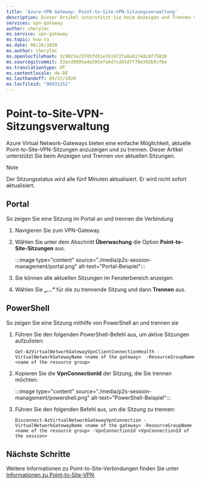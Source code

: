 ```yaml
---
title: 'Azure-VPN Gateway: Point-to-Site-VPN-Sitzungsverwaltung'
description: Dieser Artikel unterstützt Sie beim Anzeigen und Trennen von Point-to-Site-VPN-Sitzungen.
services: vpn-gateway
author: cherylmc
ms.service: vpn-gateway
ms.topic: how-to
ms.date: 08/26/2020
ms.author: cherylmc
ms.openlocfilehash: 3c9023e23795fd51e5519727a0ab174dc6f75830
ms.sourcegitcommit: 53acd9895a4a395efa6d7cd41d7f78e392b9cfbe
ms.translationtype: HT
ms.contentlocale: de-DE
ms.lasthandoff: 09/22/2020
ms.locfileid: "90931252"
---
```

# <a name="point-to-site-vpn-session-management"></a>Point-to-Site-VPN-Sitzungsverwaltung

Azure Virtual Network-Gateways bieten eine einfache Möglichkeit, aktuelle Point-to-Site-VPN-Sitzungen anzuzeigen und zu trennen. Dieser Artikel unterstützt Sie beim Anzeigen und Trennen von aktuellen Sitzungen.

>[!NOTE]
>Der Sitzungsstatus wird alle fünf Minuten aktualisiert. Er wird nicht sofort aktualisiert.
>

## <a name="portal"></a>Portal

So zeigen Sie eine Sitzung im Portal an und trennen die Verbindung

1. Navigieren Sie zum VPN-Gateway.
1. Wählen Sie unter dem Abschnitt **Überwachung** die Option **Point-to-Site-Sitzungen** aus.

   :::image type="content" source="./media/p2s-session-management/portal.png" alt-text="Portal-Beispiel":::
1. Sie können alle aktuellen Sitzungen im Fensterbereich anzeigen.
1. Wählen Sie **„...“** für die zu trennende Sitzung und dann **Trennen** aus.

## <a name="powershell"></a>PowerShell

So zeigen Sie eine Sitzung mithilfe von PowerShell an und trennen sie

1. Führen Sie den folgenden PowerShell-Befehl aus, um aktive Sitzungen aufzulisten:

   ```azurepowershell-interactive
   Get-AzVirtualNetworkGatewayVpnClientConnectionHealth -VirtualNetworkGatewayName <name of the gateway>  -ResourceGroupName <name of the resource group>
   ```
1. Kopieren Sie die **VpnConnectionId** der Sitzung, die Sie trennen möchten.

   :::image type="content" source="./media/p2s-session-management/powershell.png" alt-text="PowerShell-Beispiel":::
1. Führen Sie den folgenden Befehl aus, um die Sitzung zu trennen:

   ```azurepowershell-interactive
   Disconnect-AzVirtualNetworkGatewayVpnConnection -VirtualNetworkGatewayName <name of the gateway> -ResourceGroupName <name of the resource group> -VpnConnectionId <VpnConnectionId of the session>
   ```

## <a name="next-steps"></a>Nächste Schritte

Weitere Informationen zu Point-to-Site-Verbindungen finden Sie unter [Informationen zu Point-to-Site-VPN](point-to-site-about.md).
